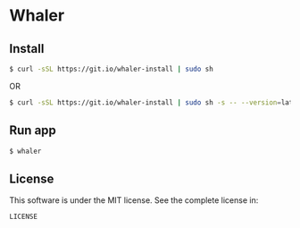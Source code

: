 # Whaler

## Install

```sh
$ curl -sSL https://git.io/whaler-install | sudo sh
```

OR

```sh
$ curl -sSL https://git.io/whaler-install | sudo sh -s -- --version=latest
```

## Run app

```sh
$ whaler
```

## License

This software is under the MIT license. See the complete license in:

```
LICENSE
```
